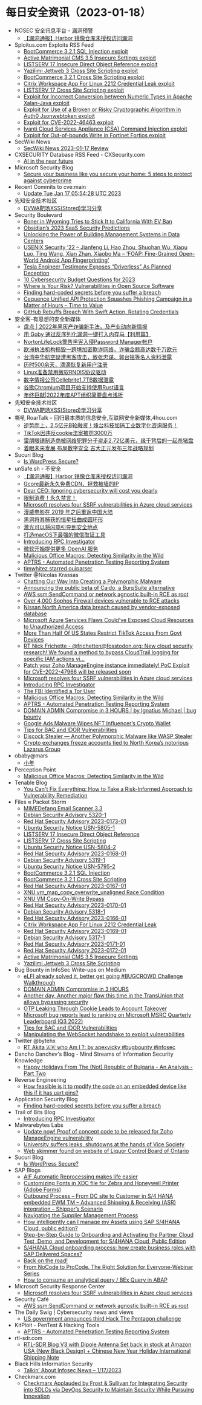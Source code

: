 # 每日安全资讯（2023-01-18）

- NOSEC 安全讯息平台 - 漏洞预警
  - [【漏洞通报】Harbor 镜像仓库未授权访问漏洞](https://nosec.org/home/detail/5061.html)
- Sploitus.com Exploits RSS Feed
  - [BootCommerce 3.2.1 SQL Injection exploit](https://sploitus.com/exploit?id=PACKETSTORM:170545&utm_source=rss&utm_medium=rss)
  - [Active Matrimonial CMS 3.5 Insecure Settings exploit](https://sploitus.com/exploit?id=PACKETSTORM:170526&utm_source=rss&utm_medium=rss)
  - [LISTSERV 17 Insecure Direct Object Reference exploit](https://sploitus.com/exploit?id=PACKETSTORM:170553&utm_source=rss&utm_medium=rss)
  - [Yazilimi Jettweb 3 Cross Site Scripting exploit](https://sploitus.com/exploit?id=PACKETSTORM:170525&utm_source=rss&utm_medium=rss)
  - [BootCommerce 3.2.1 Cross Site Scripting exploit](https://sploitus.com/exploit?id=PACKETSTORM:170544&utm_source=rss&utm_medium=rss)
  - [Citrix Workspace App For Linux 2212 Credential Leak exploit](https://sploitus.com/exploit?id=PACKETSTORM:170536&utm_source=rss&utm_medium=rss)
  - [LISTSERV 17 Cross Site Scripting exploit](https://sploitus.com/exploit?id=PACKETSTORM:170552&utm_source=rss&utm_medium=rss)
  - [Exploit for Incorrect Conversion between Numeric Types in Apache Xalan-Java exploit](https://sploitus.com/exploit?id=20B5E925-0925-5D3D-A3A8-C49AA73BF6D2&utm_source=rss&utm_medium=rss)
  - [Exploit for Use of a Broken or Risky Cryptographic Algorithm in Auth0 Jsonwebtoken exploit](https://sploitus.com/exploit?id=D595E286-8A46-506E-81A3-ADF5C7B6E119&utm_source=rss&utm_medium=rss)
  - [Exploit for CVE-2022-46463 exploit](https://sploitus.com/exploit?id=08FEED3B-D557-521E-8404-D53D974FAD5B&utm_source=rss&utm_medium=rss)
  - [Ivanti Cloud Services Appliance (CSA) Command Injection exploit](https://sploitus.com/exploit?id=MSF:EXPLOIT-LINUX-HTTP-IVANTI_CSA_UNAUTH_RCE_CVE_2021_44529-&utm_source=rss&utm_medium=rss)
  - [Exploit for Out-of-bounds Write in Fortinet Fortios exploit](https://sploitus.com/exploit?id=C0A0F6D6-A203-5F8D-819A-40B5B23B0223&utm_source=rss&utm_medium=rss)
- SecWiki News
  - [SecWiki News 2023-01-17 Review](http://www.sec-wiki.com/?2023-01-17)
- CXSECURITY Database RSS Feed - CXSecurity.com
  - [AI in the near future](https://cxsecurity.com/issue/WLB-2023010023)
- Microsoft Security Blog
  - [Secure your business like you secure your home: 5 steps to protect against cybercrime](https://www.microsoft.com/en-us/security/blog/2023/01/17/secure-your-business-like-you-secure-your-home-5-steps-to-protect-against-cybercrime/)
- Recent Commits to cve:main
  - [Update Tue Jan 17 05:54:28 UTC 2023](https://github.com/trickest/cve/commit/5c668a4fcd93251dab79fe90af2936a11575cdb3)
- 先知安全技术社区
  - [DVWA靶场XSS(Stored)学习分享](https://xz.aliyun.com/t/12049)
- Security Boulevard
  - [Boner in Wyoming Tries to Stick It to California With EV Ban](https://securityboulevard.com/2023/01/boner-in-wyoming-tries-to-stick-it-to-california-with-ev-ban/)
  - [Obsidian’s 2023 SaaS Security Predictions](https://securityboulevard.com/2023/01/obsidians-2023-saas-security-predictions/)
  - [Unlocking the Power of Building Management Systems in Data Centers](https://securityboulevard.com/2023/01/unlocking-the-power-of-building-management-systems-in-data-centers/)
  - [USENIX Security ’22 – Jianfeng Li, Hao Zhou, Shuohan Wu, Xiapu Luo, Ting Wang, Xian Zhan, Xiaobo Ma – ‘FOAP: Fine-Grained Open-World Android App Fingerprinting’](https://securityboulevard.com/2023/01/usenix-security-22-jianfeng-li-hao-zhou-shuohan-wu-xiapu-luo-ting-wang-xian-zhan-xiaobo-ma-foap-fine-grained-open-world-android-app-fingerprinting/)
  - [Tesla Engineer Testimony Exposes “Driverless” As Planned Deception](https://securityboulevard.com/2023/01/tesla-engineer-testimony-exposes-driverless-as-planned-deception/)
  - [10 Cybersecurity Budget Questions for 2023](https://securityboulevard.com/2023/01/10-cybersecurity-budget-questions-for-2023/)
  - [Where is Your Risk? Vulnerabilities in Open Source Software](https://securityboulevard.com/2023/01/where-is-your-risk-vulnerabilities-in-open-source-software/)
  - [Finding hard-coded secrets before you suffer a breach](https://securityboulevard.com/2023/01/finding-hard-coded-secrets-before-you-suffer-a-breach/)
  - [Cequence Unified API Protection Squashes Phishing Campaign in a Matter of Hours – Time to Value](https://securityboulevard.com/2023/01/cequence-unified-api-protection-squashes-phishing-campaign-in-a-matter-of-hours-time-to-value/)
  - [GitHub Rebuffs Breach With Swift Action, Rotating Credentials](https://securityboulevard.com/2023/01/github-rebuffs-breach-with-swift-action-rotating-credentials/)
- 安全客-有思想的安全新媒体
  - [盘点 | 2022年黑灰产诈骗新手法，及产业动向新情报](https://www.anquanke.com/post/id/285367)
  - [用 Goby 通过反序列化漏洞一键打入内存马【利用篇】](https://www.anquanke.com/post/id/285539)
  - [NortonLifeLock警告黑客入侵Password Manager帐户](https://www.anquanke.com/post/id/285558)
  - [欧洲执法机构捣毁一跨境加密欺诈网络，诈骗金额高达数千万欧元](https://www.anquanke.com/post/id/285555)
  - [台湾中华航空疑遭黑客攻击，致张忠谋、郭台铭等名人资料泄露](https://www.anquanke.com/post/id/285551)
  - [历时500余天，滴滴恢复新用户注册](https://www.anquanke.com/post/id/285548)
  - [Linux准备禁用微软RNDIS协议驱动](https://www.anquanke.com/post/id/285545)
  - [数字情报公司Cellebrite1.7TB数据泄露](https://www.anquanke.com/post/id/285541)
  - [谷歌Chromium项目开始支持使用Rust语言](https://www.anquanke.com/post/id/285516)
  - [年终巨献|2022年度APT组织简要盘点浅析](https://www.anquanke.com/post/id/285522)
- 先知安全技术社区
  - [DVWA靶场XSS(Stored)学习分享](https://xz.aliyun.com/t/12049)
- 嘶吼 RoarTalk – 回归最本质的信息安全,互联网安全新媒体,4hou.com
  - [逆势而上，2.5亿元B轮融资！烽台科技加码工业数字化咨询服务！](https://www.4hou.com/posts/zlMZ)
  - [TikTok因违反cookie法案被罚3000万](https://www.4hou.com/posts/wgJ1)
  - [雷朋眼镜制造商被网络犯罪分子盗走2.72亿美元，缘于背后的一起杀猪盘](https://www.4hou.com/posts/nJwW)
  - [着眼未来发展 布局数字安全 吉大正元发布三年战略规划](https://www.4hou.com/posts/AO33)
- Sucuri Blog
  - [Is WordPress Secure?](https://blog.sucuri.net/2023/01/is-wordpress-secure.html)
- unSafe.sh - 不安全
  - [【漏洞通报】Harbor 镜像仓库未授权访问漏洞](https://buaq.net/go-145891.html)
  - [Gcore最新永久免费CDN，拯救被墙的IP](https://buaq.net/go-145975.html)
  - [Dear CEO: Ignoring cybersecurity will cost you dearly](https://buaq.net/go-145974.html)
  - [限制消费！永久禁言！](https://buaq.net/go-145957.html)
  - [Microsoft resolves four SSRF vulnerabilities in Azure cloud services](https://buaq.net/go-145959.html)
  - [漫威电影在 2019 年之后重返中国大陆](https://buaq.net/go-145961.html)
  - [黑洞将其捕获的恒星扭曲成圆环形](https://buaq.net/go-145962.html)
  - [激光可以将闪电引导到安全地点](https://buaq.net/go-145963.html)
  - [打造macOS下最强的微信取证工具](https://buaq.net/go-145953.html)
  - [Introducing RPC Investigator](https://buaq.net/go-145958.html)
  - [微软开始提供更多 OpenAI 服务](https://buaq.net/go-145964.html)
  - [Malicious Office Macros: Detecting Similarity in the Wild](https://buaq.net/go-145945.html)
  - [APTRS - Automated Penetration Testing Reporting System](https://buaq.net/go-145946.html)
  - [timwhitez starred ouiparser](https://buaq.net/go-145949.html)
- Twitter @Nicolas Krassas
  - [Chatting Our Way Into Creating a Polymorphic Malware](https://twitter.com/Dinosn/status/1615423981829427217)
  - [Announcing the public beta of Caido, a BurpSuite alternative](https://twitter.com/Dinosn/status/1615422797416919040)
  - [AWS ssm:SendCommand or network agnostic built-in RCE as root](https://twitter.com/Dinosn/status/1615422755641430031)
  - [Over 4,000 Sophos Firewall devices vulnerable to RCE attacks](https://twitter.com/Dinosn/status/1615422716173225984)
  - [Nissan North America data breach caused by vendor-exposed database](https://twitter.com/Dinosn/status/1615403416984879128)
  - [Microsoft Azure Services Flaws Could've Exposed Cloud Resources to Unauthorized Access](https://twitter.com/Dinosn/status/1615394186164830214)
  - [More Than Half Of US States Restrict TikTok Access From Govt Devices](https://twitter.com/Dinosn/status/1615394105999212544)
  - [RT Nick Frichette - @frichetten@fosstodon.org: New cloud security research! We found a method to bypass CloudTrail logging for specific IAM actions vi...](https://twitter.com/Frichette_n/status/1615376507534442496)
  - [Patch your Zoho ManageEngine instance immediately! PoC Exploit for CVE-2022-47966 will be released soon](https://twitter.com/Dinosn/status/1615357673138192387)
  - [Microsoft resolves four SSRF vulnerabilities in Azure cloud services](https://twitter.com/Dinosn/status/1615352687830224896)
  - [Introducing RPC Investigator](https://twitter.com/Dinosn/status/1615338780055027713)
  - [The FBI Identified a Tor User](https://twitter.com/Dinosn/status/1615335045283078145)
  - [Malicious Office Macros: Detecting Similarity in the Wild](https://twitter.com/Dinosn/status/1615334986487316480)
  - [APTRS - Automated Penetration Testing Reporting System](https://twitter.com/Dinosn/status/1615334600104112130)
  - [DOMAIN ADMIN Compromise in 3 HOURS | by Ignatius Michael | bug bounty](https://twitter.com/Dinosn/status/1615315529488539650)
  - [Google Ads Malware Wipes NFT Influencer’s Crypto Wallet](https://twitter.com/Dinosn/status/1615315403386900483)
  - [Tips for BAC and IDOR Vulnerabilities](https://twitter.com/Dinosn/status/1615286142005305350)
  - [Discock Stealer — Another Polymorphic Malware like WASP Stealer](https://twitter.com/Dinosn/status/1615285954029277184)
  - [Crypto exchanges freeze accounts tied to North Korea’s notorious Lazarus Group](https://twitter.com/Dinosn/status/1615257667332890624)
- obaby@mars
  - [小年](https://h4ck.org.cn/2023/01/%e5%b0%8f%e5%b9%b4/)
- Perception Point
  - [Malicious Office Macros: Detecting Similarity in the Wild](https://perception-point.io/blog/research/malicious-office-macros-detecting-similarity-in-the-wild-2/)
- Tenable Blog
  - [You Can't Fix Everything: How to Take a Risk-Informed Approach to Vulnerability Remediation](https://www.tenable.com/blog/you-cant-fix-everything-how-to-take-a-risk-informed-approach-to-vulnerability-remediation)
- Files ≈ Packet Storm
  - [MIMEDefang Email Scanner 3.3](https://packetstormsecurity.com/files/170557/mimedefang-3.3.tar.gz)
  - [Debian Security Advisory 5320-1](https://packetstormsecurity.com/files/170556/dsa-5320-1.txt)
  - [Red Hat Security Advisory 2023-0173-01](https://packetstormsecurity.com/files/170555/RHSA-2023-0173-01.txt)
  - [Ubuntu Security Notice USN-5805-1](https://packetstormsecurity.com/files/170554/USN-5805-1.txt)
  - [LISTSERV 17 Insecure Direct Object Reference](https://packetstormsecurity.com/files/170553/listserv17-idor.txt)
  - [LISTSERV 17 Cross Site Scripting](https://packetstormsecurity.com/files/170552/listserv17-xss.txt)
  - [Ubuntu Security Notice USN-5804-2](https://packetstormsecurity.com/files/170550/USN-5804-2.txt)
  - [Red Hat Security Advisory 2023-0168-01](https://packetstormsecurity.com/files/170549/RHSA-2023-0168-01.txt)
  - [Debian Security Advisory 5319-1](https://packetstormsecurity.com/files/170547/dsa-5319-1.txt)
  - [Ubuntu Security Notice USN-5795-2](https://packetstormsecurity.com/files/170546/USN-5795-2.txt)
  - [BootCommerce 3.2.1 SQL Injection](https://packetstormsecurity.com/files/170545/bootcommerce321-sql.txt)
  - [BootCommerce 3.2.1 Cross Site Scripting](https://packetstormsecurity.com/files/170544/bootcommerce321-xss.txt)
  - [Red Hat Security Advisory 2023-0167-01](https://packetstormsecurity.com/files/170543/RHSA-2023-0167-01.txt)
  - [XNU vm_map_copy_overwrite_unaligned Race Condition](https://packetstormsecurity.com/files/170542/GS20230117164548.tgz)
  - [XNU VM Copy-On-Write Bypass](https://packetstormsecurity.com/files/170541/GS20230117164337.tgz)
  - [Red Hat Security Advisory 2023-0170-01](https://packetstormsecurity.com/files/170540/RHSA-2023-0170-01.txt)
  - [Debian Security Advisory 5318-1](https://packetstormsecurity.com/files/170538/dsa-5318-1.txt)
  - [Red Hat Security Advisory 2023-0166-01](https://packetstormsecurity.com/files/170537/RHSA-2023-0166-01.txt)
  - [Citrix Workspace App For Linux 2212 Credential Leak](https://packetstormsecurity.com/files/170536/citrixclient-disclose.txt)
  - [Red Hat Security Advisory 2023-0169-01](https://packetstormsecurity.com/files/170534/RHSA-2023-0169-01.txt)
  - [Debian Security Advisory 5317-1](https://packetstormsecurity.com/files/170530/dsa-5317-1.txt)
  - [Red Hat Security Advisory 2023-0171-01](https://packetstormsecurity.com/files/170528/RHSA-2023-0171-01.txt)
  - [Red Hat Security Advisory 2023-0172-01](https://packetstormsecurity.com/files/170527/RHSA-2023-0172-01.txt)
  - [Active Matrimonial CMS 3.5 Insecure Settings](https://packetstormsecurity.com/files/170526/activematrimonialcms35-insecure.txt)
  - [Yazilimi Jettweb 3 Cross Site Scripting](https://packetstormsecurity.com/files/170525/yjh3-xss.txt)
- Bug Bounty in InfoSec Write-ups on Medium
  - [eLFI already solved it, better get going #BUGCROWD Challenge Walkthrough](https://infosecwriteups.com/elfi-already-solved-it-better-get-going-bugcrowd-challenge-walkthrough-b83f6921056b?source=rss----7b722bfd1b8d--bug_bounty)
  - [DOMAIN ADMIN Compromise in 3 HOURS](https://infosecwriteups.com/domain-admin-compromise-in-3-hours-5778902604c9?source=rss----7b722bfd1b8d--bug_bounty)
  - [Another day, Another major flaw this time in the TransUnion that allows bypassing security](https://infosecwriteups.com/another-day-another-major-flaw-this-time-in-the-transunion-that-allows-bypassing-security-5c46ea82eae2?source=rss----7b722bfd1b8d--bug_bounty)
  - [OTP Leaking Through Cookie Leads to Account Takeover](https://infosecwriteups.com/otp-leaking-through-cookie-leads-to-account-takeover-4fb96f255e2f?source=rss----7b722bfd1b8d--bug_bounty)
  - [Microsoft bug reports lead to ranking on Microsoft MSRC Quarterly Leaderboard (Q3 2022)](https://infosecwriteups.com/microsoft-bug-reports-lead-to-ranking-on-microsoft-msrc-quarterly-leaderboard-q3-2022-c6c9f70e2ccd?source=rss----7b722bfd1b8d--bug_bounty)
  - [Tips for BAC and IDOR Vulnerabilities](https://infosecwriteups.com/tips-for-bac-and-idor-vulnerabilities-8a3e58f79d95?source=rss----7b722bfd1b8d--bug_bounty)
  - [Manipulating the WebSocket handshake to exploit vulnerabilities](https://infosecwriteups.com/manipulating-the-websocket-handshake-to-exploit-vulnerabilities-7f8dc3504e9c?source=rss----7b722bfd1b8d--bug_bounty)
- Twitter @bytehx
  - [RT Akita 🇦🇷 who Am I ?: by apexvicky #bugbounty #infosec](https://twitter.com/akita_zen/status/1615144534123450370)
- Dancho Danchev's Blog - Mind Streams of Information Security Knowledge
  - [Happy Holidays From The (Not) Republic of Bulgaria - An Analysis - Part Two](https://ddanchev.blogspot.com/2023/01/happy-holidays-from-not-republic-of.html)
- Reverse Engineering
  - [How feasible is it to modify the code on an embedded device like this if it has uart pins?](https://www.reddit.com/r/ReverseEngineering/comments/10epden/how_feasible_is_it_to_modify_the_code_on_an/)
- Application Security Blog
  - [Finding hard-coded secrets before you suffer a breach](https://www.synopsys.com/blogs/software-security/finding-hard-coded-secrets-before-you-suffer-a-breach/)
- Trail of Bits Blog
  - [Introducing RPC Investigator](https://blog.trailofbits.com/2023/01/17/rpc-investigator-microsoft-windows-remote-procedure-call/)
- Malwarebytes Labs
  - [Update now! Proof of concept code to be released for Zoho ManageEngine vulnerability](https://www.malwarebytes.com/blog/news/2023/01/update-now-proof-of-concept-code-to-be-released-for-zoho-manageengine-vulnerability)
  - [University suffers leaks, shutdowns at the hands of Vice Society](https://www.malwarebytes.com/blog/news/2023/01/university-suffers-leaks-shutdowns-at-the-hands-of-vice-society)
  - [Web skimmer found on website of Liquor Control Board of Ontario](https://www.malwarebytes.com/blog/news/2023/01/web-skimmer-found-on-website-of-liquor-control-board-of-ontario)
- Sucuri Blog
  - [Is WordPress Secure?](https://blog.sucuri.net/2023/01/is-wordpress-secure.html)
- SAP Blogs
  - [AIF Automatic Reprocessing makes life easier](https://blogs.sap.com/2023/01/17/aif-automatic-reprocessing-makes-life-easier/)
  - [Customizing Fonts in XDC file for Zebra and Honeywell Printer (Adobe Forms)](https://blogs.sap.com/2023/01/17/customizing-fonts-in-xdc-file-for-zebra-and-honeywell-printer-adobe-forms/)
  - [Outbound Process – From DC site to Customer in S/4 HANA embedded EWM TM – Advanced Shipping & Receiving (ASR) integration – Shipper’s Scenario](https://blogs.sap.com/2023/01/17/outbound-process-from-dc-site-to-customer-in-s-4-hana-embedded-ewm-tm-advanced-shipping-receiving-asr-integration-shippers-scenario/)
  - [Navigating the Supplier Management Process](https://blogs.sap.com/2023/01/17/navigating-the-supplier-management-process/)
  - [How intelligently can I manage my Assets using SAP S/4HANA Cloud, public edition?](https://blogs.sap.com/2023/01/17/how-intelligently-can-i-manage-my-assets-using-sap-s-4hana-cloud-public-edition/)
  - [Step-by-Step Guide to Onboarding and Activating the Partner Cloud Test, Demo, and Development for S/4HANA Cloud, Public Edition](https://blogs.sap.com/2023/01/17/step-by-step-guide-to-onboarding-and-activating-the-partner-cloud-test-demo-and-development-for-s-4hana-cloud-public-edition/)
  - [S/4HANA Cloud onboarding process: how create business roles with SAP Delivered Spaces?](https://blogs.sap.com/2023/01/17/s-4hana-cloud-onboarding-process-how-create-business-roles-with-sap-delivered-spaces/)
  - [Back on the road!](https://blogs.sap.com/2023/01/17/back-on-the-road/)
  - [From NoCode to ProCode. The Right Solution for Everyone-Webinar Series](https://blogs.sap.com/2023/01/17/from-nocode-to-procode.-the-right-solution-for-everyone-webinar-series/)
  - [How to consume an analytical query / BEx Query in ABAP](https://blogs.sap.com/2023/01/17/how-to-consume-an-analytical-query-bex-query-in-abap/)
- Microsoft Security Response Center
  - [Microsoft resolves four SSRF vulnerabilities in Azure cloud services](https://msrc-blog.microsoft.com/2023/01/17/microsoft-resolves-four-ssrf-vulnerabilities-in-azure-cloud-services/)
- Security Café
  - [AWS ssm:SendCommand or network agnostic built-in RCE as root](https://securitycafe.ro/2023/01/17/aws-post-explitation-with-ssm-sendcommand/)
- The Daily Swig | Cybersecurity news and views
  - [US government announces third Hack The Pentagon challenge](https://portswigger.net/daily-swig/us-government-announces-third-hack-the-pentagon-challenge)
- KitPloit - PenTest & Hacking Tools
  - [APTRS - Automated Penetration Testing Reporting System](http://www.kitploit.com/2023/01/aptrs-automated-penetration-testing.html)
- rtl-sdr.com
  - [RTL-SDR Blog V3 with Dipole Antenna Set back in stock at Amazon USA (New Black Design) + Chinese New Year Holiday International Shipping Note](https://www.rtl-sdr.com/rtl-sdr-blog-v3-with-dipole-antenna-set-back-in-stock-on-amazon-usa-new-black-design-chinese-new-year-holiday-international-shipping-note/)
- Black Hills Information Security
  - [Talkin’ About Infosec News – 1/17/2023](https://www.blackhillsinfosec.com/talkin-about-infosec-news-1-17-2023/)
- Checkmarx.com
  - [Checkmarx Applauded by Frost & Sullivan for Integrating Security into SDLCs via DevOps Security to Maintain Security While Pursuing Innovation](https://checkmarx.com/press-releases/checkmarx-applauded-by-frost-sullivan-for-integrating-security-into-sdlcs-via-devops-security-to-maintain-security-while-pursuing-innovation/)
